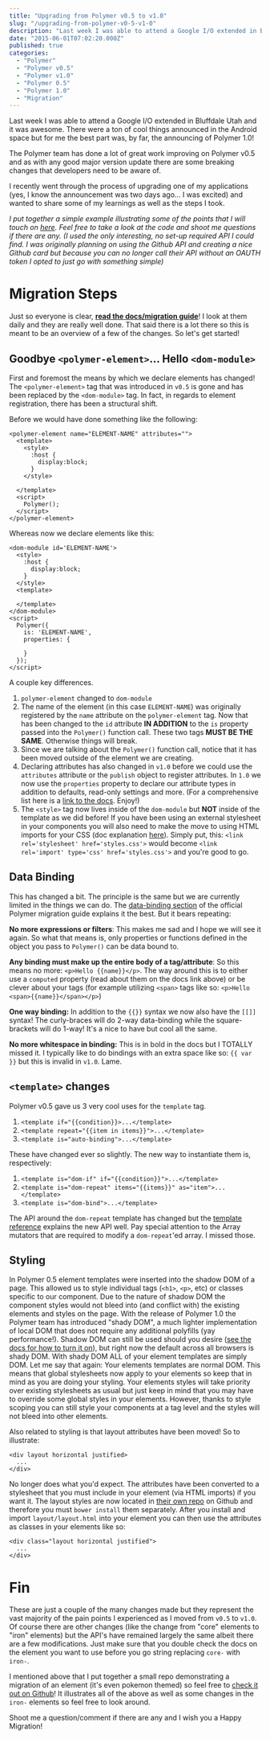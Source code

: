 ```yaml
---
title: "Upgrading from Polymer v0.5 to v1.0"
slug: "/upgrading-from-polymer-v0-5-v1-0"
description: "Last week I was able to attend a Google I/O extended in Bluffdale Utah and it was awesome. There were a ton of cool things announced in the Android space but for me the best part was, by far, the announcing of Polymer 1.0!"
date: "2015-06-01T07:02:20.000Z"
published: true
categories: 
  - "Polymer"
  - "Polymer v0.5"
  - "Polymer v1.0"
  - "Polymer 0.5"
  - "Polymer 1.0"
  - "Migration"
---
```


Last week I was able to attend a Google I/O extended in Bluffdale Utah and it was awesome. There were a ton of cool things announced in the Android space but for me the best part was, by far, the announcing of Polymer 1.0!

The Polymer team has done a lot of great work improving on Polymer v0.5 and as with any good major version update there are some breaking changes that developers need to be aware of. 

I recently went through the process of upgrading one of my applications (yes, I know the announcement was two days ago... I was excited) and wanted to share some of my learnings as well as the steps I took.

_I put together a simple example illustrating some of the points that I will touch on [here](). Feel free to take a look at the code and shoot me questions if there are any. (I used the only interesting, no set-up required API I could find. I was originally planning on using the Github API and creating a nice Github card but because you can no longer call their API without an OAUTH token I opted to just go with something simple)_

# Migration Steps

Just so everyone is clear, **[read the docs/migration guide](https://www.polymer-project.org/1.0/docs/migration.html)**! I look at them daily and they are really well done. That said there is a lot there so this is meant to be an overview of a few of the changes. So let's get started!

## Goodbye `<polymer-element>`... Hello `<dom-module>`
First and foremost the means by which we declare elements has changed! The `<polymer-element>` tag that was introduced in `v0.5` is gone and has been replaced by the `<dom-module>` tag. In fact, in regards to element registration, there has been a structural shift.

Before we would have done something like the following:

```markup
<polymer-element name="ELEMENT-NAME" attributes="">
  <template>
    <style>
      :host {
        display:block;
      }
    </style>
  
  </template>
  <script>
    Polymer();
  </script>
</polymer-element>
```

Whereas now we declare elements like this:

```markup
<dom-module id='ELEMENT-NAME'>
  <style>
    :host {
      display:block;
    }
  </style>
  <template>
    
  </template>
</dom-module>
<script>
  Polymer({
    is: 'ELEMENT-NAME',
    properties: {
      
    }
  });
</script>
```

A couple key differences.

1. `polymer-element` changed to `dom-module`
2. The name of the element (in this case `ELEMENT-NAME`) was originally registered by the `name` attribute on the `polymer-element` tag. Now that has been changed to the `id` attribute **IN ADDITION** to the `is` property passed into the `Polymer()` function call. These two tags **MUST BE THE SAME**. Otherwise things will break.
3. Since we are talking about the `Polymer()` function call, notice that it has been moved outside of the element we are creating.
4. Declaring attributes has also changed in `v1.0` before we could use the `attributes` attribute or the `publish` object to register attributes. In `1.0` we now use the `properties` property to declare our attribute types in addition to defaults, read-only settings and more. (For a comprehensive list here is a [link to the docs](https://www.polymer-project.org/1.0/docs/devguide/properties.html). Enjoy!)
5. The `<style>` tag now lives inside of the `dom-module` but **NOT** inside of the template as we did before! If you have been using an external stylesheet in your components you will also need to make the move to using HTML imports for your CSS (doc explanation [here](https://www.polymer-project.org/1.0/docs/devguide/styling.html#external-stylesheets)). Simply put, this: `<link rel='stylesheet' href='styles.css'>` would become `<link rel='import' type='css' href='styles.css'>` and you're good to go.


## Data Binding
This has changed a bit. The principle is the same but we are currently limited in the things we can do. The [data-binding section](https://www.polymer-project.org/1.0/docs/migration.html#data-binding) of the official Polymer migration guide explains it the best. But it bears repeating:

**No more expressions or filters**: This makes me sad and I hope we will see it again. So what that means is, only properties or functions defined in the object you pass to `Polymer()` can be data bound to.

**Any binding must make up the entire body of a tag/attribute**: So this means no more: `<p>Hello {{name}}</p>`. The way around this is to either use a `computed` property (read about them on the docs link above) or be clever about your tags (for example utilizing `<span>` tags like so: `<p>Hello <span>{{name}}</span></p>`)

**One way binding:** In addition to the `{{}}` syntax we now also have the `[[]]` syntax! The curly-braces will do 2-way data-binding while the square-brackets will do 1-way! It's a nice to have but cool all the same.

**No more whitespace in binding:** This is in bold in the docs but I TOTALLY missed it. I typically like to do bindings with an extra space like so: `{{ var }}` but this is invalid in `v1.0`. Lame.

## `<template>` changes
Polymer v0.5 gave us 3 very cool uses for the `template` tag. 

1. `<template if="{{condition}}>...</template>`
2. `<template repeat="{{item in items}}">...</template>`
3. `<template is="auto-binding">...</template>`

These have changed ever so slightly. The new way to instantiate them is, respectively:

1. `<template is="dom-if" if="{{condition}}">...</template>`
2. `<template is="dom-repeat" items="{{items}}" as="item">...</template>`
3. `<template is="dom-bind">...</template>`

The API around the `dom-repeat` template has changed but the [template reference](https://www.polymer-project.org/1.0/docs/devguide/templates.html) explains the new API well. Pay special attention to the Array mutators that are required to modify a `dom-repeat`'ed array. I missed those.

## Styling
In Polymer 0.5 element templates were inserted into the shadow DOM of a page. This allowed us to style individual tags (`<h1>`, `<p>`, etc) or classes specific to our component. Due to the nature of shadow DOM the component styles would not bleed into (and conflict with) the existing elements and styles on the page. With the release of Polymer 1.0 the Polymer team has introduced "shady DOM", a much lighter implementation of local DOM that does not require any additional polyfills (yay performance!). Shadow DOM can still be used should you desire ([see the docs for how to turn it on](https://www.polymer-project.org/1.0/docs/devguide/settings.html)), but right now the default across all browsers is shady DOM. With shady DOM ALL of your element templates are simply DOM. Let me say that again: Your elements templates are normal DOM. This means that global stylesheets now apply to your elements so keep that in mind as you are doing your styling. Your elements styles will take priority over existing stylesheets as usual but just keep in mind that you may have to override some global styles in your elements. However, thanks to style scoping you can still style your components at a tag level and the styles will not bleed into other elements.

Also related to styling is that layout attributes have been moved! So to illustrate:

```markup
<div layout horizontal justified>
  ...
</div>
```

No longer does what you'd expect. The attributes have been converted to a stylesheet that you must include in your element (via HTML imports) if you want it. The layout styles are now located in [their own repo](https://github.com/Polymer/layout) on Github and therefore you must `bower install` them separately. After you install and import `layout/layout.html` into your element you can then use the attributes as classes in your elements like so:

```markup
<div class="layout horizontal justified">
  ...
</div>
```

# Fin
These are just a couple of the many changes made but they represent the vast majority of the pain points I experienced as I moved from `v0.5` to `v1.0`. Of course there are other changes (like the change from "core" elements to "iron" elements) but the API's have remained largely the same albeit there are a few modifications. Just make sure that you double check the docs on the element you want to use before you go string replacing `core-` with `iron-`.

I mentioned above that I put together a small repo demonstrating a migration of an element (it's even pokemon themed) so feel free to [check it out on Github](http://jshcrowthe.github.io/polymer-migration/)! It illustrates all of the above as well as some changes in the `iron-` elements so feel free to look around.

Shoot me a question/comment if there are any and I wish you a Happy Migration!
